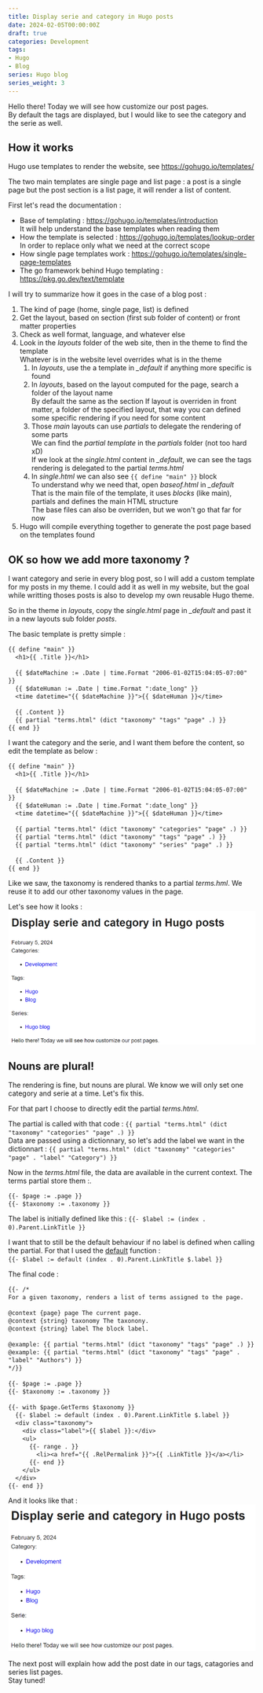 ```yaml
---
title: Display serie and category in Hugo posts
date: 2024-02-05T00:00:00Z
draft: true
categories: Development
tags:
- Hugo
- Blog
series: Hugo blog
series_weight: 3
---
```


Hello there! Today we will see how customize our post pages.  
By default the tags are displayed, but I would like to see the category and the serie as well.

## How it works

Hugo use templates to render the website, see https://gohugo.io/templates/

The two main templates are single page and list page : a post is a single page but the post section is a list page, it will render a list of content.

First let's read the documentation :
* Base of templating : https://gohugo.io/templates/introduction  
  It will help understand the base templates when reading them
* How the template is selected : https://gohugo.io/templates/lookup-order  
  In order to replace only what we need at the correct scope
* How single page templates work : https://gohugo.io/templates/single-page-templates  
* The go framework behind Hugo templating : https://pkg.go.dev/text/template

I will try to summarize how it goes in the case of a blog post :
1. The kind of page (home, single page, list) is defined
1. Get the layout, based on section (first sub folder of content) or front matter properties
1. Check as well format, language, and whatever else
1. Look in the *layouts* folder of the web site, then in the theme to find the template  
   Whatever is in the website level overrides what is in the theme
   1. In *layouts*, use the a template in *_default* if anything more specific is found
   1. In *layouts*, based on the layout computed for the page, search a folder of the layout name  
      By default the same as the section
      If layout is overriden in front matter, a folder of the specified layout, that way you can defined some specific rendering if you need for some content
   1. Those *main* layouts can use *partials* to delegate the rendering of some parts  
      We can find the *partial template* in the *partials* folder (not too hard xD)  
      If we look at the *single.html* content in *_default*, we can see the tags rendering is delegated to the partial *terms.html*
    1. In *single.html* we can also see `{{ define "main" }}` block  
       To understand why we need that, open *baseof.html* in *_default*  
       That is the main file of the template, it uses *blocks* (like main), partials and defines the main HTML structure  
       The base files can also be overriden, but we won't go that far for now
1. Hugo will compile everything together to generate the post page based on the templates found

## OK so how we add more taxonomy ?

I want category and serie in every blog post, so I will add a custom template for my posts in my theme.
I could add it as well in my website, but the goal while writting thoses posts is also to develop my own reusable Hugo theme.

So in the theme in *layouts*, copy the *single.html* page in *_default* and past it in a new layouts sub folder *posts*.

The basic template is pretty simple :
```
{{ define "main" }}
  <h1>{{ .Title }}</h1>

  {{ $dateMachine := .Date | time.Format "2006-01-02T15:04:05-07:00" }}
  {{ $dateHuman := .Date | time.Format ":date_long" }}
  <time datetime="{{ $dateMachine }}">{{ $dateHuman }}</time>

  {{ .Content }}
  {{ partial "terms.html" (dict "taxonomy" "tags" "page" .) }}
{{ end }}
```

I want the category and the serie, and I want them before the content, so edit the template as below : 
```
{{ define "main" }}
  <h1>{{ .Title }}</h1>

  {{ $dateMachine := .Date | time.Format "2006-01-02T15:04:05-07:00" }}
  {{ $dateHuman := .Date | time.Format ":date_long" }}
  <time datetime="{{ $dateMachine }}">{{ $dateHuman }}</time>

  {{ partial "terms.html" (dict "taxonomy" "categories" "page" .) }}
  {{ partial "terms.html" (dict "taxonomy" "tags" "page" .) }}
  {{ partial "terms.html" (dict "taxonomy" "series" "page" .) }}

  {{ .Content }}
{{ end }}
```

Like we saw, the taxonomy is rendered thanks to a partial *terms.hml*. We reuse it to add our other taxonomy values in the page.

Let's see how it looks :  
![Preview with the post template](with-post-template.png)

## Nouns are plural!

The rendering is fine, but nouns are plural. We know we will only set one category and serie at a time. Let's fix this.

For that part I choose to directly edit the partial *terms.html*.

The partial is called with that code : `{{ partial "terms.html" (dict "taxonomy" "categories" "page" .) }}`  
Data are passed using a dictionnary, so let's add the label we want in the dictionnart : `{{ partial "terms.html" (dict "taxonomy" "categories" "page" . "label" "Category") }}`

Now in the *terms.html* file, the data are available in the current context. The terms partial store them :.
```
{{- $page := .page }}
{{- $taxonomy := .taxonomy }}
```

The label is initially defined like this : `{{- $label := (index . 0).Parent.LinkTitle }}`

I want that to still be the default behaviour if no label is defined when calling the partial. For that I used the [default](https://gohugo.io/functions/compare/default/) function :  
`{{- $label := default (index . 0).Parent.LinkTitle $.label }}`

The final code :
```
{{- /*
For a given taxonomy, renders a list of terms assigned to the page.

@context {page} page The current page.
@context {string} taxonomy The taxonony.
@context {string} label The block label.

@example: {{ partial "terms.html" (dict "taxonomy" "tags" "page" .) }}
@example: {{ partial "terms.html" (dict "taxonomy" "tags" "page" . "label" "Authors") }}
*/}}

{{- $page := .page }}
{{- $taxonomy := .taxonomy }}

{{- with $page.GetTerms $taxonomy }}
  {{- $label := default (index . 0).Parent.LinkTitle $.label }}
  <div class="taxonomy">
    <div class="label">{{ $label }}:</div>
    <ul>
      {{- range . }}
        <li><a href="{{ .RelPermalink }}">{{ .LinkTitle }}</a></li>
      {{- end }}
    </ul>
  </div>
{{- end }}
```

And it looks like that :  
![Preview with custom taxonomy label](with-custom-taxonomy-label.png)

The next post will explain how add the post date in our tags, catagories and series list pages.  
Stay tuned!
